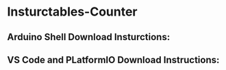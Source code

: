 # Insturctables-Counter

Arduino Shell Download Insturctions:
-----------------------------------


VS Code and PLatformIO Download Instructions:
----------------------------------------------